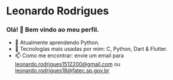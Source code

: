 # Leonardo Rodrigues

### Olá! 👋 Bem vindo ao meu perfil.

- 📕 Atualmente aprendendo Python.
- 👦 Tecnologias mais usadas por mim: C, Python, Dart & Flutter.
- 📫 Como me encontrar: envie um email para leonardo.rodrigues1512200@gmail.com ou leonardo.rodrigues18@fatec.sp.gov.br

  
